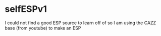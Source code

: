 # selfESPv1
I could not find a good ESP source to learn off of so I am using the CAZZ base (from youtube) to make an ESP
